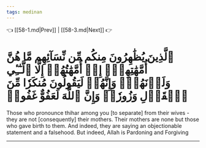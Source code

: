 ```yaml
---
tags: medinan
---
```


👈 [[58-1.md|Prev]] | [[58-3.md|Next]] 👉

# ٱلَّذِينَ يُظَٰهِرُونَ مِنكُم مِّن نِّسَآئِهِم مَّا هُنَّ أُمَّهَٰتِهِمۡۖ إِنۡ أُمَّهَٰتُهُمۡ إِلَّا ٱلَّـٰٓـِٔي وَلَدۡنَهُمۡۚ وَإِنَّهُمۡ لَيَقُولُونَ مُنكَرٗا مِّنَ ٱلۡقَوۡلِ وَزُورٗاۚ وَإِنَّ ٱللَّهَ لَعَفُوٌّ غَفُورٞ

Those who pronounce thihar among you [to separate] from their wives - they are not [consequently] their mothers. Their mothers are none but those who gave birth to them. And indeed, they are saying an objectionable statement and a falsehood. But indeed, Allah is Pardoning and Forgiving

---

